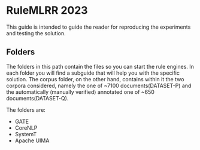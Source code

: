 # RuleMLRR 2023

This guide is intended to guide the reader for reproducing the experiments and testing the solution.

## Folders

The folders in this path contain the files so you can start the rule engines. In each folder you will find a subguide that will help you with the specific solution.
The corpus folder, on the other hand, contains within it the two corpora considered, namely the one of ~7100 documents(DATASET-P) and the automatically (manually verified) annotated one of ~650 documents(DATASET-Q).

The folders are:

* GATE
* CoreNLP
* SystemT
* Apache UIMA 
